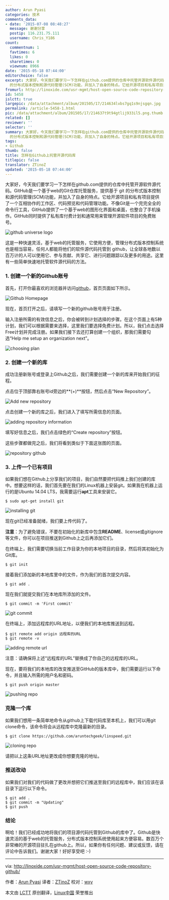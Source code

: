 ```yaml
---
author: Arun Pyasi
categories: 技术
comments_data:
- date: '2015-07-08 08:48:27'
  message: 谢谢分享
  postip: 116.231.75.111
  username: Chris_Y186
count:
  commentnum: 1
  favtimes: 6
  likes: 0
  sharetimes: 0
  viewnum: 8966
date: '2015-05-18 07:44:00'
editorchoice: false
excerpt: 大家好，今天我们要学习一下怎样在github.com提供的仓库中托管开源软件源代码。GitHub是一个基于web的Git仓库托管服务，提供基于 git
  的分布式版本控制和源代码管理(SCM)功能，并加入了自身的特点。它给开源项目和私有项目提供了一个互相协作的工作区、代码预览和代码管理功能。不像Git是一个完完全全的命令行工具，GitHub提供了一个基于web的图形化界面和桌面，也整合了手机操作。GitHub同时提供了私有库付费计划和通常用来管理开源软件项目的免费账号。  这是一种快速灵活，基于web的托管服务，它使用方便，管理分布式版本控制系统也是
fromurl: http://linoxide.com/usr-mgmt/host-open-source-code-repository-github/
id: 5458
islctt: true
largepic: /data/attachment/album/201505/17/214634lvbs7gq1s9njsgqn.jpg
permalink: /article-5458-1.html
pic: /data/attachment/album/201505/17/214637t9t94gtlij933il5.png.thumb.jpg
related: []
reviewer: ''
selector: ''
summary: 大家好，今天我们要学习一下怎样在github.com提供的仓库中托管开源软件源代码。GitHub是一个基于web的Git仓库托管服务，提供基于 git
  的分布式版本控制和源代码管理(SCM)功能，并加入了自身的特点。它给开源项目和私有项目提供了一个互相协作的工作区、代码预览和代码管理功能。不像Git是一个完完全全的命令行工具，GitHub提供了一个基于web的图形化界面和桌面，也整合了手机操作。GitHub同时提供了私有库付费计划和通常用来管理开源软件项目的免费账号。  这是一种快速灵活，基于web的托管服务，它使用方便，管理分布式版本控制系统也是
tags:
- Github
thumb: false
title: 怎样在Github上托管开源代码库
titlepic: false
translator: ZTinoZ
updated: '2015-05-18 07:44:00'
---
```


大家好，今天我们要学习一下怎样在github.com提供的仓库中托管开源软件源代码。GitHub是一个基于web的Git仓库托管服务，提供基于 git 的分布式版本控制和源代码管理(SCM)功能，并加入了自身的特点。它给开源项目和私有项目提供了一个互相协作的工作区、代码预览和代码管理功能。不像Git是一个完完全全的命令行工具，GitHub提供了一个基于web的图形化界面和桌面，也整合了手机操作。GitHub同时提供了私有库付费计划和通常用来管理开源软件项目的免费账号。


![github universe logo](/data/attachment/album/201505/17/214634lvbs7gq1s9njsgqn.jpg)


这是一种快速灵活，基于web的托管服务，它使用方便，管理分布式版本控制系统也是相当容易，任何人都能将他们的软件源代码托管到 github，让全球各地数以百万计的人可以使用它、参与贡献、共享它、进行问题跟踪以及更多的用途。这里有一些简单快速地托管软件源代码的方法。


### 1. 创建一个新的Github账号


首先，打开你最喜欢的浏览器并访问[github](http://github.com/)，首页页面如下所示。


![Github Homepage](/data/attachment/album/201505/17/214637t9t94gtlij933il5.png)


现在，首页打开之后，请填写一个新的github账号用于注册。


输入注册所需的有效信息之后，你会被转到计划选择的步骤。在这个页面上有5种计划，我们可以根据需要来选择，这里我们要选择免费计划。所以，我们点击选择Free计划并完成注册。如果我们接下去还打算创建一个组织，那我们需要勾选“Help me setup an organization next”。


![choosing plan](/data/attachment/album/201505/17/214638fxix64x9y4or9jeu.png)


### 2. 创建一个新的库


成功注册新账号或登录上Github之后，我们需要创建一个新的库来开始我们的征程。


点击位于顶部靠右账号id旁边的**(+)**按钮，然后点击“New Repository”。


![Add new repository](/data/attachment/album/201505/17/214640bebhh1e6lqht5k4h.png)


点击创建一个新的库之后，我们进入了填写所需信息的页面。


![adding repository information](/data/attachment/album/201505/17/214641k3zuu49bk9srub9e.png)


填写好信息之后，我们点击绿色的“Create repository”按钮。


这些步骤都做完之后，我们将看到类似于下面这张图的页面。


![repository github](/data/attachment/album/201505/17/214642ajsbjjrbbba3ksew.png)


### 3. 上传一个已有项目


如果我们想在Github上分享我们的项目，我们自然要把代码推上我们创建的库中。想要这样的话，我们首先要在我们的Linux机器上安装git。如果我在机器上运行的是Ubuntu 14.04 LTS，我需要运行**apt**工具来安装它。



```
$ sudo apt-get install git

```

![installing git](/data/attachment/album/201505/17/214643u7cjjgq33cjqc7j7.png)


现在git已经准备就绪，我们要上传代码了。


**注意**：为了避免错误，不要在初始化的新库中包含**README**、license或gitignore等文件，你可以在项目推送到Github上之后再添加它们。


在终端上，我们需要切换当前工作目录为你的本地项目的目录，然后将其初始化为Git库。



```
$ git init

```

接着我们添加新的本地库里中的文件，作为我们的首次提交内容。



```
$ git add .

```

现在我们就提交我们在本地库所添加的文件。



```
$ git commit -m 'First commit'

```

![git commit](/data/attachment/album/201505/17/214644rsnnns3gfn1dld78.png)


在终端上，添加远程库的URL地址，以便我们的本地库推送到远程。



```
$ git remote add origin 远程库的URL
$ git remote -v

```

![adding remote url](/data/attachment/album/201505/17/214644sehhoprffft6avf3.png)


注意：请确保将上述“远程库的URL”替换成了你自己的远程库的URL。


现在，要将我们的本地库的改变推送至GitHub的版本库中，我们需要运行以下命令，并且输入所需的用户名和密码。



```
$ git push origin master

```

![pushing repo](/data/attachment/album/201505/17/214645t6sya0k99k9yah40.png)


### 克隆一个库


如果我们想用一条简单地命令从github上下载代码库至本机上，我们可以用git clone命令，该命令将会从远程库中克隆最新的目录。



```
$ git clone https://github.com/aruntechgeek/linspeed.git

```

![cloning repo](/data/attachment/album/201505/17/214645wwfxhzz6rwgpjh0q.png)


请把以上这条URL地址更改成你想要克隆的地址。


### 推送改动


如果我们对我们的代码做了更改并想把它们推送至我们的远程库中，我们应该在该目录下运行以下命令。



```
$ git add .
$ git commit -m "Updating"
$ git push

```

### 结论


啊哈！我们已经成功地将我们的项目源代码托管到Github的库中了。Github是快速灵活的基于web的托管服务，分布式版本控制系统使用起来方便容易。数百万个非常棒的开源项目驻扎在github上。所以，如果你有任何问题、建议或反馈，请在评论中告诉我们。谢谢大家！好好享受吧 :-)




---


via: <http://linoxide.com/usr-mgmt/host-open-source-code-repository-github/>


作者：[Arun Pyasi](http://linoxide.com/author/arunp/) 译者：[ZTinoZ](https://github.com/ZTinoZ) 校对：[wxy](https://github.com/wxy)


本文由 [LCTT](https://github.com/LCTT/TranslateProject) 原创翻译，[Linux中国](http://linux.cn/) 荣誉推出